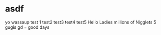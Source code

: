 # asdf
yo wassaup
test 1
test2
test3
test4
test5
Hello Ladies
millions of Nigglets
5 gugis
gd = good days
